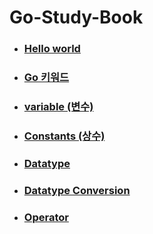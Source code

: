 # Go-Study-Book

- ### [Hello world](./Helloworld/Helloworld.md)
- ### [Go 키워드](./Gokeyword/Gokeyword.md)
- ### [variable (변수)](./variable/variable.md)
- ### [Constants (상수)](./Constants/Constants.md)
- ### [Datatype](./Datatype/all.md)
- ### [Datatype Conversion](./Datatypeconversion/Datatypeconversion.md)
- ### [Operator](./Operator/all.md)